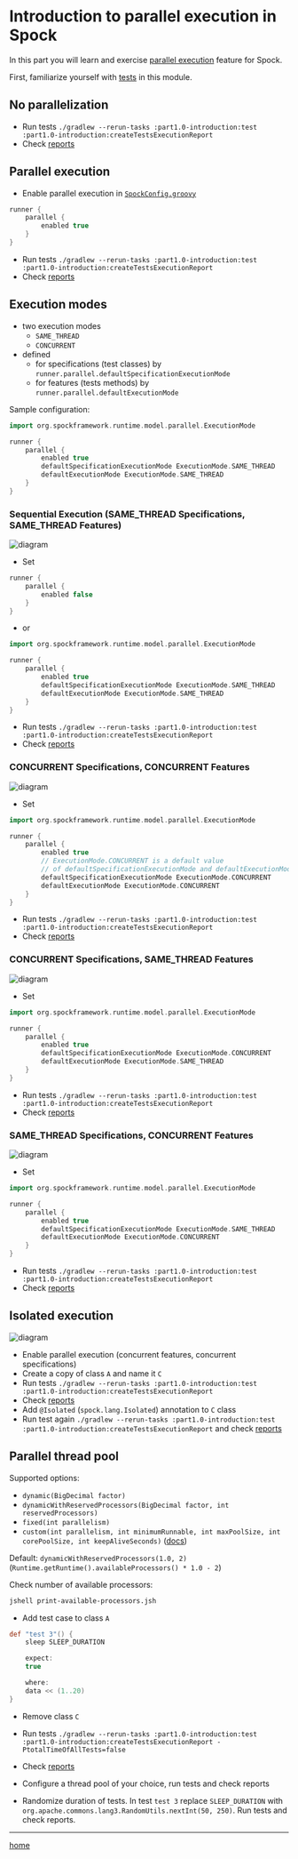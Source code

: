 # Introduction to parallel execution in Spock

In this part you will learn and
exercise [parallel execution](https://spockframework.org/spock/docs/2.3/parallel_execution.html) feature for Spock.

First, familiarize yourself with [tests](src/test/groovy) in this module.

## No parallelization

- Run tests `./gradlew --rerun-tasks :part1.0-introduction:test :part1.0-introduction:createTestsExecutionReport`
- Check [reports](build/reports/tests-execution/html/test.html)

## Parallel execution

- Enable parallel execution
  in [`SpockConfig.groovy`](src/test/resources/SpockConfig.groovy)

```groovy
runner {
    parallel {
        enabled true
    }
}
```

- Run tests `./gradlew --rerun-tasks :part1.0-introduction:test :part1.0-introduction:createTestsExecutionReport`
- Check [reports](build/reports/tests-execution/html/test.html)

## Execution modes

- two execution modes
    - `SAME_THREAD`
    - `CONCURRENT`
- defined
    - for specifications (test classes) by `runner.parallel.defaultSpecificationExecutionMode`
    - for features (tests methods) by `runner.parallel.defaultExecutionMode`

Sample configuration:
```groovy
import org.spockframework.runtime.model.parallel.ExecutionMode

runner {
    parallel {
        enabled true
        defaultSpecificationExecutionMode ExecutionMode.SAME_THREAD
        defaultExecutionMode ExecutionMode.SAME_THREAD
    }
}
```

### Sequential Execution (SAME_THREAD Specifications, SAME_THREAD Features)

![diagram](.readme/README-SAME_THREAD-Specifications-SAME_THREAD-Features.svg)

- Set

```groovy
runner {
    parallel {
        enabled false
    }
}
```
- or

```groovy
import org.spockframework.runtime.model.parallel.ExecutionMode

runner {
    parallel {
        enabled true
        defaultSpecificationExecutionMode ExecutionMode.SAME_THREAD
        defaultExecutionMode ExecutionMode.SAME_THREAD
    }
}
```

- Run tests `./gradlew --rerun-tasks :part1.0-introduction:test :part1.0-introduction:createTestsExecutionReport`
- Check [reports](build/reports/tests-execution/html/test.html)

### CONCURRENT Specifications, CONCURRENT Features

![diagram](.readme/README-CONCURRENT-Specifications-CONCURRENT-Features.svg)

- Set

```groovy
import org.spockframework.runtime.model.parallel.ExecutionMode

runner {
    parallel {
        enabled true
        // ExecutionMode.CONCURRENT is a default value
        // of defaultSpecificationExecutionMode and defaultExecutionMode
        defaultSpecificationExecutionMode ExecutionMode.CONCURRENT
        defaultExecutionMode ExecutionMode.CONCURRENT
    }
}
```

- Run tests `./gradlew --rerun-tasks :part1.0-introduction:test :part1.0-introduction:createTestsExecutionReport`
- Check [reports](build/reports/tests-execution/html/test.html)

### CONCURRENT Specifications, SAME_THREAD Features

![diagram](.readme/README-CONCURRENT-Specifications-SAME_THREAD-Features.svg)

- Set

```groovy
import org.spockframework.runtime.model.parallel.ExecutionMode

runner {
    parallel {
        enabled true
        defaultSpecificationExecutionMode ExecutionMode.CONCURRENT
        defaultExecutionMode ExecutionMode.SAME_THREAD
    }
}
```

- Run tests `./gradlew --rerun-tasks :part1.0-introduction:test :part1.0-introduction:createTestsExecutionReport`
- Check [reports](build/reports/tests-execution/html/test.html)

### SAME_THREAD Specifications, CONCURRENT Features

![diagram](.readme/README-SAME_THREAD-Specifications-CONCURRENT-Features.svg)

- Set

```groovy
import org.spockframework.runtime.model.parallel.ExecutionMode

runner {
    parallel {
        enabled true
        defaultSpecificationExecutionMode ExecutionMode.SAME_THREAD
        defaultExecutionMode ExecutionMode.CONCURRENT
    }
}
```

- Run tests `./gradlew --rerun-tasks :part1.0-introduction:test :part1.0-introduction:createTestsExecutionReport`
- Check [reports](build/reports/tests-execution/html/test.html)

## Isolated execution

![diagram](.readme/README-Isolated.svg)

- Enable parallel execution (concurrent features, concurrent specifications)
- Create a copy of class `A` and name it `C`
- Run tests `./gradlew --rerun-tasks :part1.0-introduction:test :part1.0-introduction:createTestsExecutionReport`
- Check [reports](build/reports/tests-execution/html/test.html)
- Add `@Isolated` (`spock.lang.Isolated`) annotation to `C` class
- Run test again `./gradlew --rerun-tasks :part1.0-introduction:test :part1.0-introduction:createTestsExecutionReport`
  and check [reports](build/reports/tests-execution/html/test.html)

## Parallel thread pool

Supported options:

- `dynamic(BigDecimal factor)`
- `dynamicWithReservedProcessors(BigDecimal factor, int reservedProcessors)`
- `fixed(int parallelism)`
- `custom(int parallelism, int minimumRunnable, int maxPoolSize, int corePoolSize, int keepAliveSeconds)` ([docs](https://spockframework.org/spock/javadoc/2.3/spock/config/ParallelConfiguration.html#custom(int,int,int,int,int)))

Default: `dynamicWithReservedProcessors(1.0, 2)` (`Runtime.getRuntime().availableProcessors() * 1.0 - 2`)

Check number of available processors:

```sh
jshell print-available-processors.jsh
```

- Add test case to class `A`

```groovy
def "test 3"() {
    sleep SLEEP_DURATION

    expect:
    true

    where:
    data << (1..20)
}
```

- Remove class `C`

- Run
  tests `./gradlew --rerun-tasks :part1.0-introduction:test :part1.0-introduction:createTestsExecutionReport -PtotalTimeOfAllTests=false`
- Check [reports](build/reports/tests-execution/html/test.html)
- Configure a thread pool of your choice, run tests and check reports
- Randomize duration of tests. In test `test 3` replace `SLEEP_DURATION`
  with `org.apache.commons.lang3.RandomUtils.nextInt(50, 250)`. Run tests and check reports.

---

[home](../README.md)
